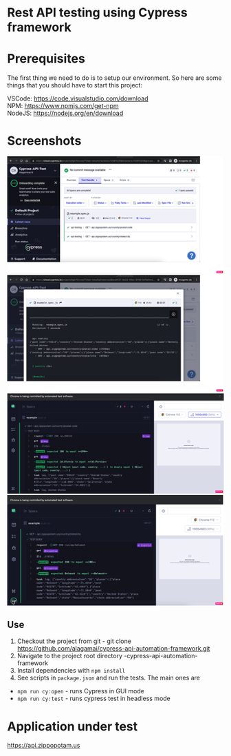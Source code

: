 # Rest API testing using Cypress framework

# Prerequisites

The first thing we need to do is to setup our environment. So here are some things that you should have to start this project:

VSCode: https://code.visualstudio.com/download </br>
NPM: https://www.npmjs.com/get-npm </br>
NodeJS: https://nodejs.org/en/download

# Screenshots
![cypress-cloud-runner-report](https://github.com/alagamai/cypress-api-automation-framework/blob/main/cypress/images/cypress-cloud-runner-report.png "cypress-cloud-runner-report")
![cypress-cloud-runner-view-report](https://github.com/alagamai/cypress-api-automation-framework/blob/main/cypress/images/cloud-runner-view-output.png "cypress-cloud-runner-view-report")
![cypress-test-runner-report1](https://github.com/alagamai/cypress-api-automation-framework/blob/main/cypress/images/cypress-test-runner-gui1.png "cypress-test-runner-report1")
![cypress-cloud-runner-report2](https://github.com/alagamai/cypress-api-automation-framework/blob/main/cypress/images/cypress-test-runner-gui2.png "cypress-cloud-runner-report2")


## Use

1. Checkout the project from git - git clone https://github.com/alagamai/cypress-api-automation-framework.git
2. Navigate to the project root directory -cypress-api-automation-framework
3. Install dependencies with `npm install` 
4. See scripts in `package.json` and run the tests. The main ones are
* `npm run cy:open` - runs Cypress in GUI mode
* `npm run cy:test` - runs cypress test in headless mode
    
# Application under test

https://api.zippopotam.us
